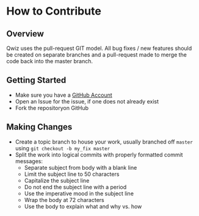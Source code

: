 # How to Contribute

## Overview
Qwiz uses the pull-request GIT model. All bug fixes / new features should be created on separate branches and a pull-request made to merge the code back into the master branch.

## Getting Started
- Make sure you have a [GitHub Account](https://github.com/signup/free)
- Open an Issue for the issue, if one does not already exist
- Fork the repositoryon GitHub

## Making Changes
- Create a topic branch to house your work, usually branched off `master` using `git checkout -b my_fix master`
- Split the work into logical commits with properly formatted commit messages:
  * Separate subject from body with a blank line
  * Limit the subject line to 50 characters
  * Capitalize the subject line
  * Do not end the subject line with a period
  * Use the imperative mood in the subject line
  * Wrap the body at 72 characters
  * Use the body to explain what and why vs. how
